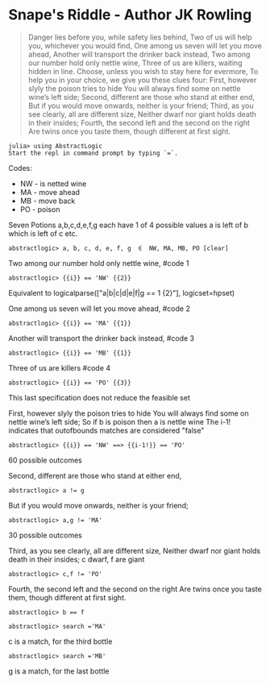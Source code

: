 
# Snape's Riddle - Author JK Rowling

>Danger lies before you, while safety lies behind,
>Two of us will help you, whichever you would find,
>One among us seven will let you move ahead,
>Another will transport the drinker back instead,
>Two among our number hold only nettle wine,
>Three of us are killers, waiting hidden in line.
>Choose, unless you wish to stay here for evermore,
>To help you in your choice, we give you these clues four:
>First, however slyly the poison tries to hide
>You will always find some on nettle wine’s left side;
>Second, different are those who stand at either end,
>But if you would move onwards, neither is your friend;
>Third, as you see clearly, all are different size,
>Neither dwarf nor giant holds death in their insides;
>Fourth, the second left and the second on the right
>Are twins once you taste them, though different at first sight.

```
julia> using AbstractLogic
Start the repl in command prompt by typing `=`.
```

Codes:
* NW - is netted wine
* MA - move ahead    
* MB - move back
* PO - poison

Seven Potions a,b,c,d,e,f,g each have 1 of 4 possible values
a is left of b which is left of c etc.
```
abstractlogic> a, b, c, d, e, f, g  ∈  NW, MA, MB, PO [clear]
```

Two among our number hold only nettle wine, #code 1
```
abstractlogic> {{i}} == 'NW' {{2}}
```
Equivalent to logicalparse(["a|b|c|d|e|f|g == 1 {2}"], logicset=hpset)

One among us seven will let you move ahead, #code 2
```
abstractlogic> {{i}} == 'MA' {{1}}
```

Another will transport the drinker back instead, #code 3
```
abstractlogic> {{i}} == 'MB' {{1}}
```

Three of us are killers #code 4
```
abstractlogic> {{i}} == 'PO' {{3}}
```

This last specification does not reduce the feasible set

First, however slyly the poison tries to hide
You will always find some on nettle wine’s left side;
So if b is poison then a is nettle wine
The i-1! indicates that outofbounds matches are considered "false"
```
abstractlogic> {{i}} == 'NW' ==> {{i-1!}} == 'PO'
```

60 possible outcomes

Second, different are those who stand at either end,
```
abstractlogic> a != g
```

But if you would move onwards, neither is your friend;
```
abstractlogic> a,g != 'MA'
```
30 possible outcomes

Third, as you see clearly, all are different size,
Neither dwarf nor giant holds death in their insides;
c dwarf, f are giant
```
abstractlogic> c,f != 'PO'
```

Fourth, the second left and the second on the right
Are twins once you taste them, though different at first sight.
```
abstractlogic> b == f
```

```
abstractlogic> search ='MA'
```
c is a match, for the third bottle

```
abstractlogic> search ='MB'
```
g is a match, for the last bottle
